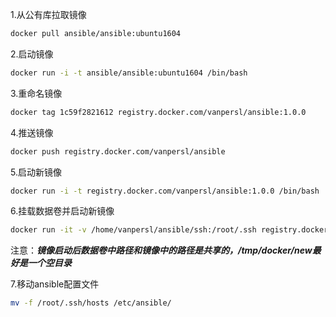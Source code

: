 1.从公有库拉取镜像
```sh
docker pull ansible/ansible:ubuntu1604
```

2.启动镜像
```sh
docker run -i -t ansible/ansible:ubuntu1604 /bin/bash
```

3.重命名镜像
```sh
docker tag 1c59f2821612 registry.docker.com/vanpersl/ansible:1.0.0
```

4.推送镜像
```sh
docker push registry.docker.com/vanpersl/ansible
```

5.启动新镜像
```sh
docker run -i -t registry.docker.com/vanpersl/ansible:1.0.0 /bin/bash
```

6.挂载数据卷并启动新镜像
```sh
docker run -it -v /home/vanpersl/ansible/ssh:/root/.ssh registry.docker.com/vanpersl/ansible:1.0.0 /bin/bash
```
注意：***镜像启动后数据卷中路径和镜像中的路径是共享的，/tmp/docker/new最好是一个空目录***


7.移动ansible配置文件
```sh
mv -f /root/.ssh/hosts /etc/ansible/
```
